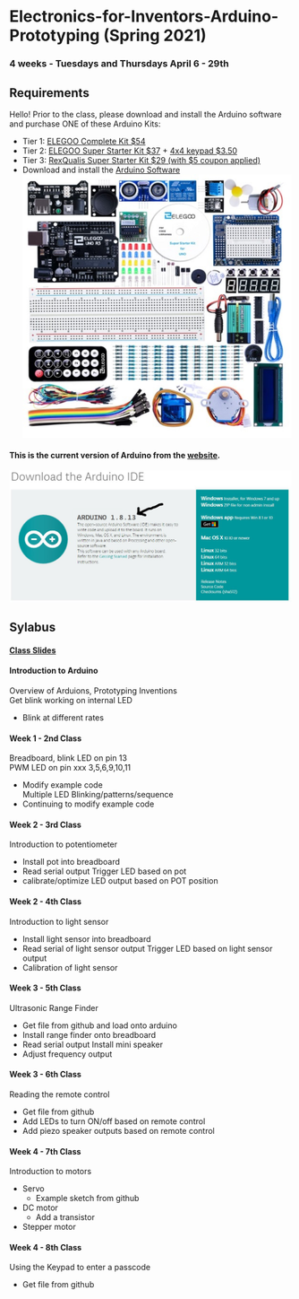 # Electronics-for-Inventors-Arduino-Prototyping (Spring 2021)

### 4 weeks - Tuesdays and Thursdays April 6 - 29th

## Requirements
Hello! Prior to the class, please download and install the Arduino software and purchase ONE of these Arduino Kits:
- Tier 1: [ELEGOO Complete Kit $54](https://www.amazon.com/dp/B01CZTLHGE/ref=emc_b_5_t)
- Tier 2: [ELEGOO Super Starter Kit $37](https://www.amazon.com/dp/B01CZTLHGE/ref=emc_b_5_t) + [4x4 keypad $3.50](https://www.ebay.com/itm/4x4-Matrix-16-Key-Membrane-Switch-Keypad-Keyboard-for-Arduino-AVR-PIC-ARM/233918101228?hash=item36769af6ec:g:IfsAAOSwV4FgP--5)
- Tier 3: [RexQualis Super Starter Kit $29 (with $5 coupon applied)](https://www.amazon.com/REXQualis-Development-Membrane-Receiver-Detailed/dp/B074WMHLQ4/ref=sr_1_8?dchild=1&keywords=arduino+uno+kit&qid=1616111395&sr=8-8)
- Download and install the [Arduino Software](https://www.arduino.cc/en/Main/Software)
![foo](https://github.com/nktnktnkt/Spring2021-Electronics-for-Inventors-Arduino-Prototyping/blob/main/pics/arduino_kit.JPG)
#### This is the current version of Arduino from the [website](https://www.arduino.cc/en/Main/Software).
[![foo](https://github.com/nktnktnkt/Spring2021-Electronics-for-Inventors-Arduino-Prototyping/blob/main/pics/arduino_download2.JPG)](https://www.arduino.cc/en/software)


## Sylabus

#### [Class Slides](https://docs.google.com/presentation/d/1oYDNfyueyY_7GhzywNy-7n48ZLF08Wpiql3Mo9sXlGw/edit?usp=sharing)

#### Introduction to Arduino
Overview of Arduions, Prototyping Inventions <br/>
Get blink working on internal LED <br/>
- Blink at different rates


#### Week 1 - 2nd Class
Breadboard, blink LED on pin 13<br/>
PWM LED on pin xxx 3,5,6,9,10,11<br/>
- Modify example code<br/>
Multiple LED Blinking/patterns/sequence<br/>
- Continuing to modify example code


#### Week 2 - 3rd Class
Introduction to potentiometer
- Install pot into breadboard
- Read serial output
Trigger LED based on pot
- calibrate/optimize LED output based on POT position

#### Week 2 - 4th Class
Introduction to light sensor
- Install light sensor into breadboard
- Read serial of light sensor output
Trigger LED based on light sensor output
- Calibration of light sensor

#### Week 3 - 5th Class
Ultrasonic Range Finder
- Get file from github and load onto arduino
- Install range finder onto breadboard
- Read serial output
Install mini speaker
- Adjust frequency output

#### Week 3 - 6th Class
Reading the remote control
- Get file from github
- Add LEDs to turn ON/off based on remote control
- Add piezo speaker outputs based on remote control

#### Week 4 - 7th Class
Introduction to motors
- Servo
  - Example sketch from github
- DC motor
  - Add a transistor
- Stepper motor


#### Week 4 - 8th Class
Using the Keypad to enter a passcode 
 - Get file from github
